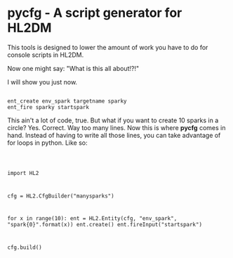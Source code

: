 pycfg - A script generator for HL2DM
=====

This tools is designed to lower the amount of work you have to do for console scripts in HL2DM.

Now one might say: "What is this all about!?!"

I will show you just now.

<code>
ent_create env_spark targetname sparky
ent_fire sparky startspark
</code>

This ain't a lot of code, true. But what if you want to create 10 sparks in a circle? Yes. Correct. Way too many lines. Now this is where <b>pycfg</b> comes in hand. Instead of having to write all those lines, you can take advantage of for loops in python. Like so:

<code>

import HL2

cfg = HL2.CfgBuilder("manysparks")

for x in range(10):
    ent = HL2.Entity(cfg,
            "env_spark",
            "spark{0}".format(x))
    ent.create()
    ent.fireInput("startspark")

cfg.build()

</code>
